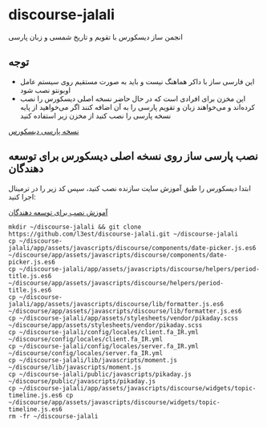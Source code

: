 # discourse-jalali
انجمن ساز دیسکورس با تقویم و تاریخ شمسی و زبان پارسی

## توجه
- این فارسی ساز با داکر هماهنگ نیست و باید به صورت مستقیم روی سیستم عامل اوبونتو نصب شود
- این مخزن برای افرادی است که در حال حاضر نسخه اصلی دیسکورس را نصب کرده‌اند و می‌خواهند زبان و تقویم پارسی را به آن اضافه کنند اگر می‌خواهید از پایه نسخه پارسی را نصب کنید از مخزن زیر استفاده کنید

[نسخه پارسی دیسکورس](https://github.com/l3est/discourse)

## نصب پارسی ساز روی نسخه اصلی دیسکورس برای توسعه دهندگان
ابتدا دیسکورس را طبق آموزش سایت سازنده نصب کنید، سپس کد زیر را در ترمینال اجرا کنید:

[آموزش نصب برای توسعه دهندگان](https://meta.discourse.org/t/beginners-guide-to-install-discourse-on-ubuntu-for-development/14727)
```
mkdir ~/discourse-jalali && git clone https://github.com/l3est/discourse-jalali.git ~/discourse-jalali
cp ~/discourse-jalali/app/assets/javascripts/discourse/components/date-picker.js.es6 ~/discourse/app/assets/javascripts/discourse/components/date-picker.js.es6
cp ~/discourse-jalali/app/assets/javascripts/discourse/helpers/period-title.js.es6 ~/discourse/app/assets/javascripts/discourse/helpers/period-title.js.es6
cp ~/discourse-jalali/app/assets/javascripts/discourse/lib/formatter.js.es6 ~/discourse/app/assets/javascripts/discourse/lib/formatter.js.es6
cp ~/discourse-jalali/app/assets/stylesheets/vendor/pikaday.scss ~/discourse/app/assets/stylesheets/vendor/pikaday.scss
cp ~/discourse-jalali/config/locales/client.fa_IR.yml ~/discourse/config/locales/client.fa_IR.yml
cp ~/discourse-jalali/config/locales/server.fa_IR.yml ~/discourse/config/locales/server.fa_IR.yml
cp ~/discourse-jalali/lib/javascripts/moment.js ~/discourse/lib/javascripts/moment.js
cp ~/discourse-jalali/public/javascripts/pikaday.js ~/discourse/public/javascripts/pikaday.js
cp ~/discourse-jalali/app/assets/javascripts/discourse/widgets/topic-timeline.js.es6 cp ~/discourse/app/assets/javascripts/discourse/widgets/topic-timeline.js.es6
rm -fr ~/discourse-jalali
```
